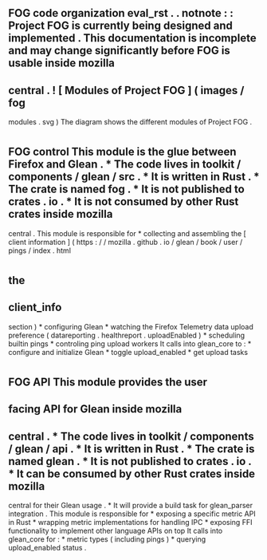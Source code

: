 #
FOG
code
organization
eval_rst
.
.
notnote
:
:
Project
FOG
is
currently
being
designed
and
implemented
.
This
documentation
is
incomplete
and
may
change
significantly
before
FOG
is
usable
inside
mozilla
-
central
.
!
[
Modules
of
Project
FOG
]
(
images
/
fog
-
modules
.
svg
)
The
diagram
shows
the
different
modules
of
Project
FOG
.
#
#
FOG
control
This
module
is
the
glue
between
Firefox
and
Glean
.
*
The
code
lives
in
toolkit
/
components
/
glean
/
src
.
*
It
is
written
in
Rust
.
*
The
crate
is
named
fog
.
*
It
is
not
published
to
crates
.
io
.
*
It
is
not
consumed
by
other
Rust
crates
inside
mozilla
-
central
.
This
module
is
responsible
for
*
collecting
and
assembling
the
[
client
information
]
(
https
:
/
/
mozilla
.
github
.
io
/
glean
/
book
/
user
/
pings
/
index
.
html
#
the
-
client_info
-
section
)
*
configuring
Glean
*
watching
the
Firefox
Telemetry
data
upload
preference
(
datareporting
.
healthreport
.
uploadEnabled
)
*
scheduling
builtin
pings
*
controling
ping
upload
workers
It
calls
into
glean_core
to
:
*
configure
and
initialize
Glean
*
toggle
upload_enabled
*
get
upload
tasks
#
#
FOG
API
This
module
provides
the
user
-
facing
API
for
Glean
inside
mozilla
-
central
.
*
The
code
lives
in
toolkit
/
components
/
glean
/
api
.
*
It
is
written
in
Rust
.
*
The
crate
is
named
glean
.
*
It
is
not
published
to
crates
.
io
.
*
It
can
be
consumed
by
other
Rust
crates
inside
mozilla
-
central
for
their
Glean
usage
.
*
It
will
provide
a
build
task
for
glean_parser
integration
.
This
module
is
responsible
for
*
exposing
a
specific
metric
API
in
Rust
*
wrapping
metric
implementations
for
handling
IPC
*
exposing
FFI
functionality
to
implement
other
language
APIs
on
top
It
calls
into
glean_core
for
:
*
metric
types
(
including
pings
)
*
querying
upload_enabled
status
.
